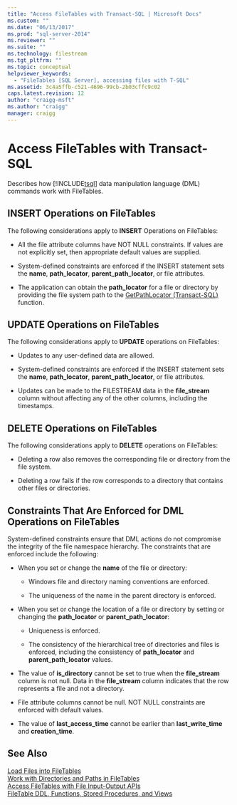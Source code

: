 ```yaml
---
title: "Access FileTables with Transact-SQL | Microsoft Docs"
ms.custom: ""
ms.date: "06/13/2017"
ms.prod: "sql-server-2014"
ms.reviewer: ""
ms.suite: ""
ms.technology: filestream
ms.tgt_pltfrm: ""
ms.topic: conceptual
helpviewer_keywords: 
  - "FileTables [SQL Server], accessing files with T-SQL"
ms.assetid: 3c4a5ffb-c521-4696-99cb-2b03cffc9c02
caps.latest.revision: 12
author: "craigg-msft"
ms.author: "craigg"
manager: craigg
---
```

# Access FileTables with Transact-SQL
  Describes how [!INCLUDE[tsql](../../includes/tsql-md.md)] data manipulation language (DML) commands work with FileTables.  
  
##  <a name="BasicsInsert"></a> INSERT Operations on FileTables  
 The following considerations apply to **INSERT** Operations on FileTables:  
  
-   All the file attribute columns have NOT NULL constraints. If values are not explicitly set, then appropriate default values are supplied.  
  
-   System-defined constraints are enforced if the INSERT statement sets the **name**, **path_locator**, **parent_path_locator**, or file attributes.  
  
-   The application can obtain the **path_locator** for a file or directory by providing the file system path to the [GetPathLocator &#40;Transact-SQL&#41;](/sql/relational-databases/system-functions/getpathlocator-transact-sql) function.  
  
##  <a name="BasicsUpdate"></a> UPDATE Operations on FileTables  
 The following considerations apply to **UPDATE** operations on FileTables:  
  
-   Updates to any user-defined data are allowed.  
  
-   System-defined constraints are enforced if the INSERT statement sets the **name**, **path_locator**, **parent_path_locator**, or file attributes.  
  
-   Updates can be made to the FILESTREAM data in the **file_stream** column without affecting any of the other columns, including the timestamps.  
  
##  <a name="BasicsDelete"></a> DELETE Operations on FileTables  
 The following considerations apply to **DELETE** operations on FileTables:  
  
-   Deleting a row also removes the corresponding file or directory from the file system.  
  
-   Deleting a row fails if the row corresponds to a directory that contains other files or directories.  
  
##  <a name="BasicsConstraints"></a> Constraints That Are Enforced for DML Operations on FileTables  
 System-defined constraints ensure that DML actions do not compromise the integrity of the file namespace hierarchy. The constraints that are enforced include the following:  
  
-   When you set or change the **name** of the file or directory:  
  
    -   Windows file and directory naming conventions are enforced.  
  
    -   The uniqueness of the name in the parent directory is enforced.  
  
-   When you set or change the location of a file or directory by setting or changing the **path_locator** or **parent_path_locator**:  
  
    -   Uniqueness is enforced.  
  
    -   The consistency of the hierarchical tree of directories and files is enforced, including the consistency of **path_locator** and **parent_path_locator** values.  
  
-   The value of **is_directory** cannot be set to true when the **file_stream** column is not null. Data in the **file_stream** column indicates that the row represents a file and not a directory.  
  
-   File attribute columns cannot be null. NOT NULL constraints are enforced with default values.  
  
-   The value of **last_access_time** cannot be earlier than **last_write_time** and **creation_time**.  
  
## See Also  
 [Load Files into FileTables](load-files-into-filetables.md)   
 [Work with Directories and Paths in FileTables](work-with-directories-and-paths-in-filetables.md)   
 [Access FileTables with File Input-Output APIs](access-filetables-with-file-input-output-apis.md)   
 [FileTable DDL, Functions, Stored Procedures, and Views](../views/views.md)  
  
  
